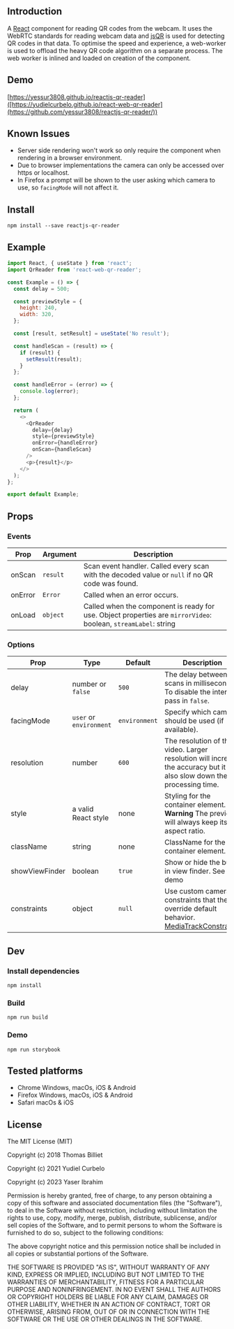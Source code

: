 ## Introduction

A [React](https://facebook.github.io/react/) component for reading QR codes from the webcam. It uses the WebRTC standards for reading webcam data and [jsQR](https://github.com/cozmo/jsQR) is used for detecting QR codes in that data. To optimise the speed and experience, a web-worker is used to offload the heavy QR code algorithm on a separate process. The web worker is inlined and loaded on creation of the component.

## Demo

[https://yessur3808.github.io/reactjs-qr-reader]([https://yudielcurbelo.github.io/react-web-qr-reader](https://github.com/yessur3808/reactjs-qr-reader/))

## Known Issues

- Server side rendering won't work so only require the component when rendering in a browser environment.
- Due to browser implementations the camera can only be accessed over https or localhost.
- In Firefox a prompt will be shown to the user asking which camera to use, so `facingMode` will not affect it.

## Install

`npm install --save reactjs-qr-reader`

## Example

```js
import React, { useState } from 'react';
import QrReader from 'react-web-qr-reader';

const Example = () => {
  const delay = 500;

  const previewStyle = {
    height: 240,
    width: 320,
  };

  const [result, setResult] = useState('No result');

  const handleScan = (result) => {
    if (result) {
      setResult(result);
    }
  };

  const handleError = (error) => {
    console.log(error);
  };

  return (
    <>
      <QrReader
        delay={delay}
        style={previewStyle}
        onError={handleError}
        onScan={handleScan}
      />
      <p>{result}</p>
    </>
  );
};

export default Example;
```

## Props

### Events

| Prop    | Argument | Description                                                                                                     |
| ------- | -------- | --------------------------------------------------------------------------------------------------------------- |
| onScan  | `result` | Scan event handler. Called every scan with the decoded value or `null` if no QR code was found.                 |
| onError | `Error`  | Called when an error occurs.                                                                                    |
| onLoad  | `object` | Called when the component is ready for use. Object properties are `mirrorVideo`: boolean, `streamLabel`: string |

### Options

| Prop           | Type                    | Default       | Description                                                                                                                                                       |
| -------------- | ----------------------- | ------------- | ----------------------------------------------------------------------------------------------------------------------------------------------------------------- |
| delay          | number or `false`       | `500`         | The delay between scans in milliseconds. To disable the interval pass in `false`.                                                                                 |
| facingMode     | `user` or `environment` | `environment` | Specify which camera should be used (if available).                                                                                                               |
| resolution     | number                  | `600`         | The resolution of the video. Larger resolution will increase the accuracy but it will also slow down the processing time.                                         |
| style          | a valid React style     | none          | Styling for the container element. **Warning** The preview will always keep its 1:1 aspect ratio.                                                                 |
| className      | string                  | none          | ClassName for the container element.                                                                                                                              |
| showViewFinder | boolean                 | `true`        | Show or hide the build in view finder. See demo                                                                                                                   |
| constraints    | object                  | `null`        | Use custom camera constraints that the override default behavior. [MediaTrackConstraints](https://developer.mozilla.org/en-US/docs/Web/API/MediaTrackConstraints) |

## Dev

### Install dependencies

`npm install`

### Build

`npm run build`

### Demo

`npm run storybook`

## Tested platforms

- Chrome Windows, macOs, iOS & Android
- Firefox Windows, macOs, iOS & Android
- Safari macOs & iOS

## License

The MIT License (MIT)

Copyright (c) 2018 Thomas Billiet

Copyright (c) 2021 Yudiel Curbelo

Copyright (c) 2023 Yaser Ibrahim

Permission is hereby granted, free of charge, to any person obtaining a copy
of this software and associated documentation files (the "Software"), to deal
in the Software without restriction, including without limitation the rights
to use, copy, modify, merge, publish, distribute, sublicense, and/or sell
copies of the Software, and to permit persons to whom the Software is
furnished to do so, subject to the following conditions:

The above copyright notice and this permission notice shall be included in all
copies or substantial portions of the Software.

THE SOFTWARE IS PROVIDED "AS IS", WITHOUT WARRANTY OF ANY KIND, EXPRESS OR
IMPLIED, INCLUDING BUT NOT LIMITED TO THE WARRANTIES OF MERCHANTABILITY,
FITNESS FOR A PARTICULAR PURPOSE AND NONINFRINGEMENT. IN NO EVENT SHALL THE
AUTHORS OR COPYRIGHT HOLDERS BE LIABLE FOR ANY CLAIM, DAMAGES OR OTHER
LIABILITY, WHETHER IN AN ACTION OF CONTRACT, TORT OR OTHERWISE, ARISING FROM,
OUT OF OR IN CONNECTION WITH THE SOFTWARE OR THE USE OR OTHER DEALINGS IN THE
SOFTWARE.
